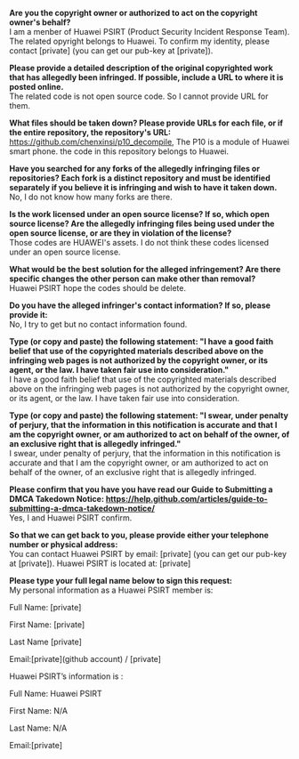 **Are you the copyright owner or authorized to act on the copyright owner's behalf?**  
I am a menber of Huawei PSIRT (Product Security Incident Response Team). The related opyright belongs to Huawei. To confirm my identity, please contact [private] (you can get our pub-key at [private]).

**Please provide a detailed description of the original copyrighted work that has allegedly been infringed. If possible, include a URL to where it is posted online.**  
The related code is not open source code. So I cannot provide URL for them.

**What files should be taken down? Please provide URLs for each file, or if the entire repository, the repository's URL:**  
https://github.com/chenxinsi/p10_decompile, The P10 is a module of Huawei smart phone. the code in this repository belongs to Huawei.

**Have you searched for any forks of the allegedly infringing files or repositories? Each fork is a distinct repository and must be identified separately if you believe it is infringing and wish to have it taken down.**  
No, I do not know how many forks are there.

**Is the work licensed under an open source license? If so, which open source license? Are the allegedly infringing files being used under the open source license, or are they in violation of the license?**  
Those codes are HUAWEI's assets. I do not think these codes licensed under an open source license.

**What would be the best solution for the alleged infringement? Are there specific changes the other person can make other than removal?**  
Huawei PSIRT hope the codes should be delete.

**Do you have the alleged infringer's contact information? If so, please provide it:**  
No, I try to get but no contact information found.

**Type (or copy and paste) the following statement: "I have a good faith belief that use of the copyrighted materials described above on the infringing web pages is not authorized by the copyright owner, or its agent, or the law. I have taken fair use into consideration."**  
I have a good faith belief that use of the copyrighted materials described above on the infringing web pages is not authorized by the copyright owner, or its agent, or the law. I have taken fair use into consideration.

**Type (or copy and paste) the following statement: "I swear, under penalty of perjury, that the information in this notification is accurate and that I am the copyright owner, or am authorized to act on behalf of the owner, of an exclusive right that is allegedly infringed."**  
I swear, under penalty of perjury, that the information in this notification is accurate and that I am the copyright owner, or am authorized to act on behalf of the owner, of an exclusive right that is allegedly infringed.

**Please confirm that you have you have read our Guide to Submitting a DMCA Takedown Notice: https://help.github.com/articles/guide-to-submitting-a-dmca-takedown-notice/**  
Yes, I and Huawei PSIRT confirm.

**So that we can get back to you, please provide either your telephone number or physical address:**  
You can contact Huawei PSIRT by email: [private] (you can get our pub-key at [private]). Huawei PSIRT is located at:
[private]

**Please type your full legal name below to sign this request:**  
My personal information as a Huawei PSIRT member is:

Full Name: [private]

First Name: [private]

Last Name [private]

Email:[private](github account) / [private]

Huawei PSIRT’s information is :

Full Name: Huawei PSIRT

First Name: N/A

Last Name: N/A

Email:[private]
